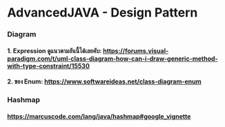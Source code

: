 # AdvancedJAVA - Design Pattern
 
### Diagram
#### 1. Expression<T> ดูแนวตามอันนี้ได้เลยคับ: https://forums.visual-paradigm.com/t/uml-class-diagram-how-can-i-draw-generic-method-with-type-constraint/15530
#### 2. ของ Enum: https://www.softwareideas.net/class-diagram-enum

### Hashmap
#### https://marcuscode.com/lang/java/hashmap#google_vignette
